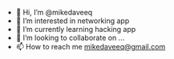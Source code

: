 - 👋 Hi, I’m @mikedaveeq
- 👀 I’m interested in networking app
- 🌱 I’m currently learning hacking app
- 💞️ I’m looking to collaborate on ...
- 📫 How to reach me mikedaveeq@gmail.com 

<!---
mikedaveeq/mikedaveeq is a ✨ special ✨ repository because its `README.md` (this file) appears on your GitHub profile.
You can click the Preview link to take a look at your changes.
--->
